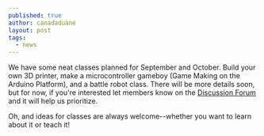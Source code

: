 ```yaml
---
published: true
author: canadaduane
layout: post
tags: 
  - news
---
```


We have some neat classes planned for September and October. Build your own 3D printer, make a microcontroller gameboy (Game Making on the Arduino Platform), and a battle robot class. There will be more details soon, but for now, if you're interested let members know on the [Discussion Forum](http://discuss.enjigo.com/) and it will help us prioritize.

Oh, and ideas for classes are always welcome--whether you want to learn about it or teach it!